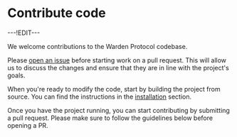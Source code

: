 ﻿---
sidebar_position: 3
---

# Contribute code

---!EDIT---

We welcome contributions to the Warden Protocol codebase.

Please [open an issue](https://github.com/warden-protocol/wardenprotocol/issues/new) before starting work on a pull request. This will allow us to discuss the changes and ensure that they are in line with the project's goals.

When you're ready to modify the code, start by building the project from source. You can find the instructions in the [installation](../installation.md) section.

Once you have the project running, you can start contributing by submitting a pull request. Please make sure to follow the guidelines below before opening a PR.